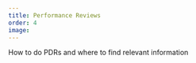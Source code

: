 ```yaml
---
title: Performance Reviews
order: 4
image:
---
```


How to do PDRs and where to find relevant information